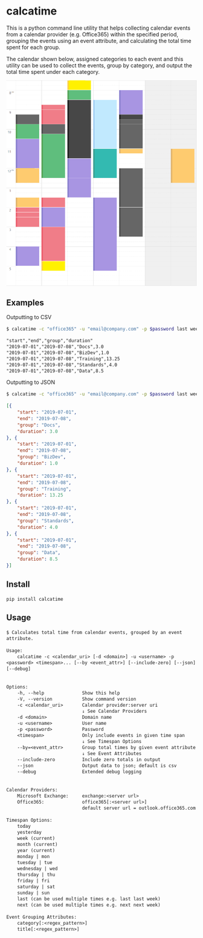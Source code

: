 # calcatime

This is a python command line utility that helps collecting calendar events from a calendar provider (e.g. Office365) within the specified period, grouping the events using an event attribute, and calculating the total time spent for each group.

The calendar shown below, assigned categories to each event and this utility can be used to collect the events, group by category, and output the total time spent under each category.

![](art/calendar.png)

## Examples

Outputting to CSV

```bash
$ calcatime -c "office365" -u "email@company.com" -p $password last week
```

```
"start","end","group","duration"
"2019-07-01","2019-07-08","Docs",3.0
"2019-07-01","2019-07-08","BizDev",1.0
"2019-07-01","2019-07-08","Training",13.25
"2019-07-01","2019-07-08","Standards",4.0
"2019-07-01","2019-07-08","Data",8.5
```

Outputting to JSON

```bash
$ calcatime -c "office365" -u "email@company.com" -p $password last week --json
```

```json
[{
    "start": "2019-07-01",
    "end": "2019-07-08",
    "group": "Docs",
    "duration": 3.0
}, {
    "start": "2019-07-01",
    "end": "2019-07-08",
    "group": "BizDev",
    "duration": 1.0
}, {
    "start": "2019-07-01",
    "end": "2019-07-08",
    "group": "Training",
    "duration": 13.25
}, {
    "start": "2019-07-01",
    "end": "2019-07-08",
    "group": "Standards",
    "duration": 4.0
}, {
    "start": "2019-07-01",
    "end": "2019-07-08",
    "group": "Data",
    "duration": 8.5
}]
```

## Install

```
pip install calcatime
```

## Usage

```
$ Calculates total time from calendar events, grouped by an event attribute.

Usage:
    calcatime -c <calendar_uri> [-d <domain>] -u <username> -p <password> <timespan>... [--by <event_attr>] [--include-zero] [--json] [--debug]


Options:
    -h, --help              Show this help
    -V, --version           Show command version
    -c <calendar_uri>       Calendar provider:server uri
                            ↓ See Calendar Providers
    -d <domain>             Domain name
    -u <username>           User name
    -p <password>           Password
    <timespan>              Only include events in given time span
                            ↓ See Timespan Options
    --by=<event_attr>       Group total times by given event attribute
                            ↓ See Event Attributes
    --include-zero          Include zero totals in output
    --json                  Output data to json; default is csv
    --debug                 Extended debug logging


Calendar Providers:
    Microsoft Exchange:     exchange:<server url>
    Office365:              office365[:<server url>]
                            default server url = outlook.office365.com

Timespan Options:
    today
    yesterday
    week (current)
    month (current)
    year (current)
    monday | mon
    tuesday | tue
    wednesday | wed
    thursday | thu
    friday | fri
    saturday | sat
    sunday | sun
    last (can be used multiple times e.g. last last week)
    next (can be used multiple times e.g. next next week)

Event Grouping Attributes:
    category[:<regex_pattern>]
    title[:<regex_pattern>]
```